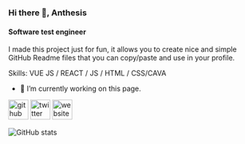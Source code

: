 ### Hi there 👋, Anthesis
#### Software test engineer
I made this project just for fun, it allows you to create nice and simple GitHub Readme files that you can copy/paste and use in your profile.

Skills: VUE JS / REACT / JS / HTML / CSS/CAVA

- 🔭 I’m currently working on this page. 


[<img src='https://cdn.jsdelivr.net/npm/simple-icons@3.0.1/icons/github.svg' alt='github' height='40'>](https://github.com/Anthesis8818)  [<img src='https://cdn.jsdelivr.net/npm/simple-icons@3.0.1/icons/twitter.svg' alt='twitter' height='40'>](https://twitter.com/@nyks8818)  [<img src='https://cdn.jsdelivr.net/npm/simple-icons@3.0.1/icons/icloud.svg' alt='website' height='40'>](https://web.telegram.org/)  

![GitHub stats](https://github-readme-stats.vercel.app/api?username=Anthesis8818&show_icons=true)  

